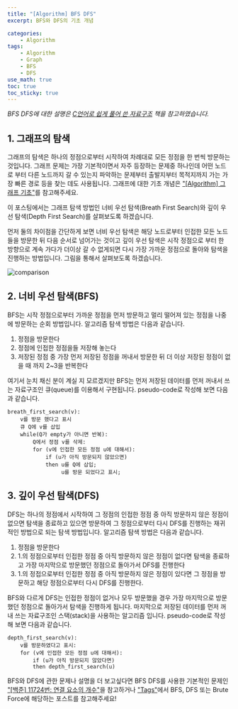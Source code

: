 ```yaml
--- 
title: "[Algorithm] BFS DFS"
excerpt: BFS와 DFS의 기초 개념

categories:
    - Algorithm
tags:
    - Algorithm
    - Graph
    - BFS
    - DFS
use_math: true
toc: true
toc_sticky: true
---
```

*BFS DFS에 대한 설명은 [C언어로 쉽게 풀어 쓴 자료구조](http://www.kyobobook.co.kr/product/detailViewKor.laf?ejkGb=KOR&mallGb=KOR&barcode=9788970509716&orderClick=LEa&Kc=) 책을 참고하였습니다.*

## 1. 그래프의 탐색

그래프의 탐색은 하나의 정점으로부터 시작하여 차례대로 모든 정점을 한 번씩 방문하는 것입니다. 그래프 문제는 가장 기본적이면서 자주 등장하는 문제중 하나인데 어떤 노드로 부터 다른 노드까지 갈 수 있는지 파악하는 문제부터 출발지부터 목적지까지 가는 가장 빠른 경로 등을 찾는 데도 사용됩니다. 그래프에 대한 기초 개념은 ["[Algorithm] 그래프 기초"]({{site.url}}{{site.baseurl}}/algorithm/graph)를 참고해주세요.

이 포스팅에서는 그래프 탐색 방법인 너비 우선 탐색(Breath First Search)와 깊이 우선 탐색(Depth First Search)를 살펴보도록 하겠습니다.

먼저 둘의 차이점을 간단하게 보면 너비 우선 탐색은 해당 노드로부터 인접한 모든 노드들을 방문한 뒤 다음 순서로 넘어가는 것이고 깊이 우선 탐색은 시작 정점으로 부터 한 방향으로 계속 가다가 더이상 갈 수 없게되면 다시 가장 가까운 정점으로 돌아와 탐색을 진행하는 방법입니다. 그림을 통해서 살펴보도록 하겠습니다.

![comparison](../../assets/images/algorithm/bfs_dfs-comparison)

## 2. 너비 우선 탐색(BFS)

BFS는 시작 정점으로부터 가까운 정점을 먼저 방문하고 멀리 떨어져 있는 정점을 나중에 방문하는 순회 방법입니다. 알고리즘 탐색 방법은 다음과 같습니다.

1. 정점을 방문한다
2. 정점에 인접한 정점을들 저장해 놓는다
3. 저장된 정점 중 가장 먼저 저장된 정점을 꺼내서 방문한 뒤 더 이상 저장된 정점이 없을 때 까지 2~3을 반복한다

여기서 눈치 채신 분이 계실 지 모르겠지만 BFS는 먼저 저장된 데이터를 먼저 꺼내서 쓰는 자료구조인 큐(queue)를 이용해서 구현됩니다. pseudo-code로 작성해 보면 다음과 같습니다.

```
breath_first_search(v):
    v를 방문 했다고 표시
    큐 Q에 v를 삽입
    while(Q가 empty가 아니면 반복):
        Q에서 정점 v를 삭제:
        for (v에 인접한 모든 정점 u에 대해서):
            if (u가 아직 방문되지 않았으면)
            then u를 Q에 삽입;
                 u를 방문 되었다고 표시;
```
## 3. 깊이 우선 탐색(DFS)

DFS는 하나의 정점에서 시작하여 그 정점의 인접한 정점 중 아직 방문하지 않은 정점이 없으면 탐색을 종료하고 있으면 방문하여 그 정점으로부터 다시 DFS를 진행하는 재귀적인 방법으로 되는 탐색 방법입니다. 알고리즘 탐색 방법은 다음과 같습니다.

1. 정점을 방문한다
2. 1.의 정점으로부터 인접한 정점 중 아직 방문하지 않은 정점이 없다면 탐색을 종료하고 가장 마지막으로 방문했던 정점으로 돌아가서 DFS를 진행한다
3. 1.의 정접으로부터 인접한 정점 중 아직 방문하지 않은 정점이 있다면 그 정점을 방문하고 해당 정점으로부터 다시 DFS를 진행한다.

BFS와 다르게 DFS는 인접한 정점이 없거나 모두 방문했을 경우 가장 마지막으로 방문했던 정점으로 돌아가서 탐색을 진행하게 됩니다. 마지막으로 저장된 데이터를 먼저 꺼내 쓰는 자료구조인 스택(stack)을 사용하는 알고리즘 입니다. pseudo-code로 작성해 보면 다음과 같습니다.

```
depth_first_search(v):
    v를 방문하였다고 표시:
    for (v에 인접한 모든 정점 u에 대해서):
        if (u가 아직 방문되지 않았다면)
        then depth_first_search(u)
```

BFS와 DFS에 관한 문제나 설명을 더 보고싶다면 BFS DFS를 사용한 기본적인 문제인 ["[백준] 11724번: 연결 요소의 개수"]({{site.url}}{{site.baseurl}}/algorithm/baekjoon11724)을 참고하거나 ["Tags"]({{site.url}}{{site.baseurl}}/tags)에서 BFS, DFS 또는 Brute Force에 해당하는 포스트를 참고해주세요!
